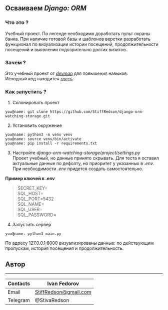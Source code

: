 ## Осваиваем _Django: ORM_

### Что это ?
Учебный проeкт. По легенде необходимо доработать пульт охраны банка. При наличие готовой базы и шаблонов верстки разработать функционал по визуализации истории посещений, продолжительности посещений и выявлении подозрительно долгих визитов.

### Зачем ?
Это учебный проeкт от [_devman_](https://dvmn.org/modules/) для повышения навыков.   
Исходный код находится [_здесь_](https://github.com/dvmn-tasks/django-orm-watching-storage).


### Как запустить ?

 1. Склонировать проeкт
```
you@name: git clone https://github.com/StiffRedson/django-orm-watching-storage.git
```

 2. Установить окружение
 ```
 you@name: python3 -m venv venv
 you@name: source venv/bin/activate
 you@name: pip install -r requirements.txt
 ```

 3. Настройте _django-orm-watching-storage/project/settings.py_   
Проeкт учебный, но данные принято скрывать. Для теста я оставил актуальные данные по дефолту, но приоритет у указанных в _.env_.  При необходимости _.env_ придется создать самостоятельно.     

__Пример ключей в .env__
> SECRET_KEY=    
> SQL_HOST=    
> SQL_PORT=5432    
> SQL_NAME=    
> SQL_USER=    
> SQL_PASSWORD=    


 4. Запустить сервер
 ```
 you@name: python3 main.py
 ```

По адресу 127.0.0.1:8000 визуализированы данные: по действующим пропускам, история посещения и продолжительность.

## Автор
---
| Contacts | Ivan Fedorov          |
|----------|-----------------------|
| Email    | StiffRedson@gmail.com |
| Telegram | @StivaRedson          |
